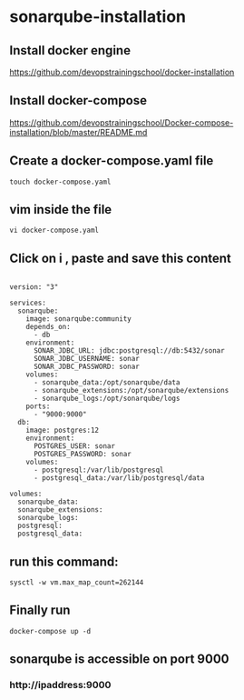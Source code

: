 # sonarqube-installation
## Install docker engine
https://github.com/devopstrainingschool/docker-installation

## Install docker-compose
https://github.com/devopstrainingschool/Docker-compose-installation/blob/master/README.md

## Create a docker-compose.yaml file 
```
touch docker-compose.yaml
```
## vim inside the file
```
vi docker-compose.yaml
```
## Click on i , paste and save this content

```

version: "3"

services:
  sonarqube:
    image: sonarqube:community
    depends_on:
      - db
    environment:
      SONAR_JDBC_URL: jdbc:postgresql://db:5432/sonar
      SONAR_JDBC_USERNAME: sonar
      SONAR_JDBC_PASSWORD: sonar
    volumes:
      - sonarqube_data:/opt/sonarqube/data
      - sonarqube_extensions:/opt/sonarqube/extensions
      - sonarqube_logs:/opt/sonarqube/logs
    ports:
      - "9000:9000"
  db:
    image: postgres:12
    environment:
      POSTGRES_USER: sonar
      POSTGRES_PASSWORD: sonar
    volumes:
      - postgresql:/var/lib/postgresql
      - postgresql_data:/var/lib/postgresql/data

volumes:
  sonarqube_data:
  sonarqube_extensions:
  sonarqube_logs:
  postgresql:
  postgresql_data:
  ```
  ## run this command:
  ```
  sysctl -w vm.max_map_count=262144
  ```
## Finally run 
```
docker-compose up -d
```
## sonarqube is accessible on port 9000
### http://ipaddress:9000
